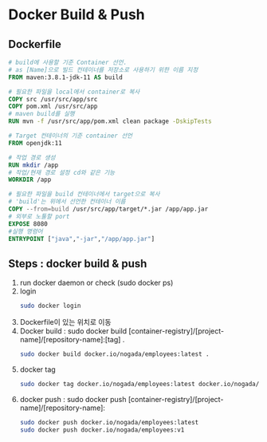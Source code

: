 # Docker Build & Push

## Dockerfile
``` dockerfile
# build에 사용할 기준 Container 선언. 
# as [Name]으로 빌드 컨테이너를 저장소로 사용하기 위한 이름 지정
FROM maven:3.8.1-jdk-11 AS build

# 필요한 파일을 local에서 container로 복사
COPY src /usr/src/app/src
COPY pom.xml /usr/src/app
# maven build를 실행
RUN mvn -f /usr/src/app/pom.xml clean package -DskipTests

# Target 컨테이너의 기준 container 선언
FROM openjdk:11

# 작업 경로 생성
RUN mkdir /app
# 작업/현재 경로 설정 cd와 같은 기능
WORKDIR /app

# 필요한 파일을 build 컨테이너에서 target으로 복사
# 'build'는 위에서 선언한 컨테이너 이름
COPY --from=build /usr/src/app/target/*.jar /app/app.jar
# 외부로 노툴할 port 
EXPOSE 8080
#실행 명령어
ENTRYPOINT ["java","-jar","/app/app.jar"]
```

## Steps : docker build & push
1. run docker daemon or check (sudo docker ps)
2. login  
   ```sh
   sudo docker login
   ```
3. Dockerfile이 있는 위치로 이동
4. Docker build : sudo docker build [container-registry]/[project-name]/[repository-name]:[tag] .  
   ```sh
   sudo docker build docker.io/nogada/employees:latest .
   ```
5. docker tag  
   ```sh
   sudo docker tag docker.io/nogada/employees:latest docker.io/nogada/employees:v1
   ```
6. docker push  : sudo docker push [container-registry]/[project-name]/[repository-name]:
   ```sh
   sudo docker push docker.io/nogada/employees:latest
   sudo docker push docker.io/nogada/employees:v1
   ```